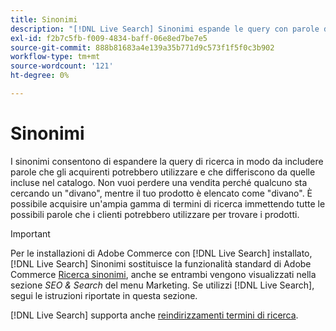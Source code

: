 ```yaml
---
title: Sinonimi
description: "[!DNL Live Search] Sinonimi espande le query con parole diverse da quelle presenti nel catalogo."
exl-id: f2b7c5fb-f009-4834-baff-06e8ed7be7e5
source-git-commit: 888b81683a4e139a35b771d9c573f1f5f0c3b902
workflow-type: tm+mt
source-wordcount: '121'
ht-degree: 0%

---
```


# Sinonimi

I sinonimi consentono di espandere la query di ricerca in modo da includere parole che gli acquirenti potrebbero utilizzare e che differiscono da quelle incluse nel catalogo. Non vuoi perdere una vendita perché qualcuno sta cercando un &quot;divano&quot;, mentre il tuo prodotto è elencato come &quot;divano&quot;. È possibile acquisire un&#39;ampia gamma di termini di ricerca immettendo tutte le possibili parole che i clienti potrebbero utilizzare per trovare i prodotti.

>[!IMPORTANT]
>
>Per le installazioni di Adobe Commerce con [!DNL Live Search] installato, [!DNL Live Search] Sinonimi sostituisce la funzionalità standard di Adobe Commerce [Ricerca sinonimi](https://experienceleague.adobe.com/docs/commerce-admin/catalog/catalog/search/search-terms.html#search-synonyms), anche se entrambi vengono visualizzati nella sezione *SEO &amp; Search* del menu Marketing. Se utilizzi [!DNL Live Search], segui le istruzioni riportate in questa sezione.

[!DNL Live Search] supporta anche [reindirizzamenti termini di ricerca](https://experienceleague.adobe.com/docs/commerce-admin/catalog/catalog/search/search-terms.html).
